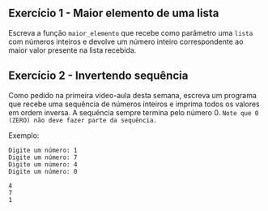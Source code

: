 ## Exercício 1 - Maior elemento de uma lista

Escreva a função ```maior_elemento``` que recebe como parâmetro uma ```lista``` com números inteiros e devolve um número inteiro correspondente ao maior valor presente na lista recebida.

## Exercício 2 - Invertendo sequência

Como pedido na primeira video-aula desta semana, escreva um programa que recebe uma sequência de números inteiros e imprima todos os valores em ordem inversa. A sequência sempre termina pelo número 0. ```Note que 0 (ZERO) não deve fazer parte da sequência.```

Exemplo:

```
Digite um número: 1
Digite um número: 7
Digite um número: 4
Digite um número: 0

4
7
1

```